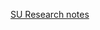 [SU Research notes](https://drive.google.com/open?id=0B-C_0LZtyGcNYzM0NDZiNmItYWZmOC00YmI1LTg4NDctODIyZGM5OGFkMjI2&resourcekey=0-DlawjpqLBM8TS81wyYwlgw&authuser=stefanvpetrov%40gmail.com&usp=drive_fs)


